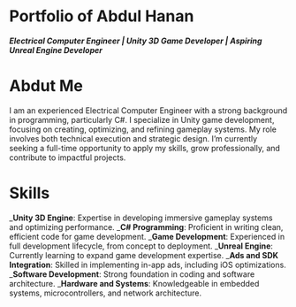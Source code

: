 # Portfolio of Abdul Hanan
***Electrical Computer Engineer | Unity 3D Game Developer | Aspiring Unreal Engine Developer***

# Abdut Me
I am an experienced Electrical Computer Engineer with a strong background in programming, particularly C#. I specialize in Unity game development, focusing on creating, optimizing, and refining gameplay systems. My role involves both technical execution and strategic design. I’m currently seeking a full-time opportunity to apply my skills, grow professionally, and contribute to impactful projects.

# Skills
_**Unity 3D Engine**: Expertise in developing immersive gameplay systems and optimizing performance.
_**C# Programming**: Proficient in writing clean, efficient code for game development.
_**Game Development**: Experienced in full development lifecycle, from concept to deployment.
_**Unreal Engine**: Currently learning to expand game development expertise.
_**Ads and SDK Integration**: Skilled in implementing in-app ads, including iOS optimizations.
_**Software Development**: Strong foundation in coding and software architecture.
_**Hardware and Systems**: Knowledgeable in embedded systems, microcontrollers, and network architecture.
